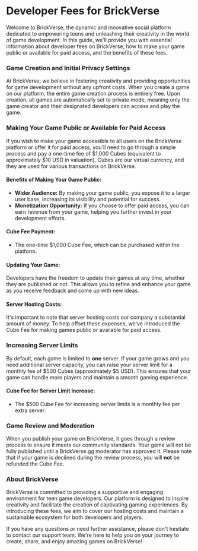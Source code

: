 # Developer Fees for BrickVerse

Welcome to BrickVerse, the dynamic and innovative social platform dedicated to empowering teens and unleashing their creativity in the world of game development. In this guide, we'll provide you with essential information about developer fees on BrickVerse, how to make your game public or available for paid access, and the benefits of these fees.

### Game Creation and Initial Privacy Settings

At BrickVerse, we believe in fostering creativity and providing opportunities for game development without any upfront costs. When you create a game on our platform, the entire game creation process is entirely free. Upon creation, all games are automatically set to private mode, meaning only the game creator and their designated developers can access and play the game.

### Making Your Game Public or Available for Paid Access

If you wish to make your game accessible to all users on the BrickVerse platform or offer it for paid access, you'll need to go through a simple process and pay a one-time fee of $1,000 Cubes (equivalent to approximately $10 USD in valuation). Cubes are our virtual currency, and they are used for various transactions on BrickVerse.

#### Benefits of Making Your Game Public:

* **Wider Audience:** By making your game public, you expose it to a larger user base, increasing its visibility and potential for success.
* **Monetization Opportunity:** If you choose to offer paid access, you can earn revenue from your game, helping you further invest in your development efforts.

#### Cube Fee Payment:

* The one-time $1,000 Cube Fee, which can be purchased within the platform.

#### Updating Your Game:

Developers have the freedom to update their games at any time, whether they are published or not. This allows you to refine and enhance your game as you receive feedback and come up with new ideas.

#### Server Hosting Costs:

It's important to note that server hosting costs our company a substantial amount of money. To help offset these expenses, we've introduced the Cube Fee for making games public or available for paid access.

### Increasing Server Limits

By default, each game is limited to **one** server. If your game grows and you need additional server capacity, you can raise your server limit for a monthly fee of $500 Cubes (approximately $5 USD). This ensures that your game can handle more players and maintain a smooth gaming experience.

#### Cube Fee for Server Limit Increase:

* The $500 Cube Fee for increasing server limits is a monthly fee per extra server.

### Game Review and Moderation

When you publish your game on BrickVerse, it goes through a review process to ensure it meets our community standards. Your game will not be fully published until a BrickVerse.gg moderator has approved it. Please note that if your game is declined during the review process, you will **not** be refunded the Cube Fee.

### About BrickVerse

BrickVerse is committed to providing a supportive and engaging environment for teen game developers. Our platform is designed to inspire creativity and facilitate the creation of captivating gaming experiences. By introducing these fees, we aim to cover our hosting costs and maintain a sustainable ecosystem for both developers and players.

If you have any questions or need further assistance, please don't hesitate to contact our support team. We're here to help you on your journey to create, share, and enjoy amazing games on BrickVerse!
